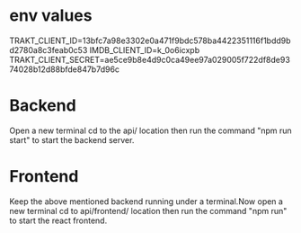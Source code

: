 # env values

TRAKT_CLIENT_ID=13bfc7a98e3302e0a471f9bdc578ba4422351116f1bdd9bd2780a8c3feab0c53
IMDB_CLIENT_ID=k_0o6icxpb
TRAKT_CLIENT_SECRET=ae5ce9b8e4d9c0ca49ee97a029005f722df8de9374028b12d88bfde847b7d96c

# Backend

Open a new terminal cd to the api/ location then run the command "npm run start" to start the backend server.

# Frontend

Keep the above mentioned backend running under a terminal.Now open a new terminal cd to api/frontend/ location then run the command "npm run" to start the react frontend.

